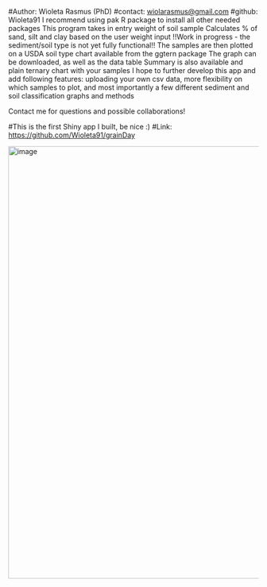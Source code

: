 #Author: Wioleta Rasmus (PhD)
#contact: wiolarasmus@gmail.com
#github: Wioleta91
I recommend using pak R package to install all other needed packages
This program takes in entry weight of soil sample
Calculates % of sand, silt and clay based on the user weight input
!!Work in progress - the sediment/soil type is not yet fully functional!!
The samples are then plotted on a USDA soil type chart available from the ggtern package
The graph can be downloaded, as well as the data table
Summary is also available and plain ternary chart with your samples
I hope to further develop this app and add following features: uploading your own csv data, 
more flexibility on which samples to plot, 
and most importantly a few different sediment and soil classification graphs and methods

Contact me for questions and possible collaborations! 

#This is the first Shiny app I built, be nice :)
#Link: https://github.com/Wioleta91/grainDay

<img width="1439" height="871" alt="image" src="https://github.com/user-attachments/assets/d4c3d1ab-8340-4402-aa68-3de183648f2d" />
